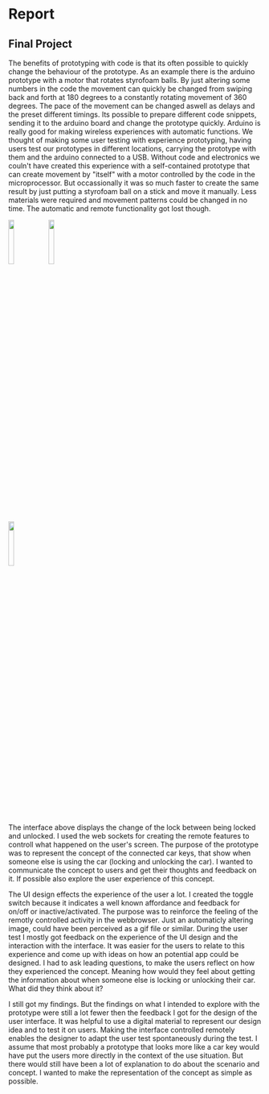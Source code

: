 # Report
## Final Project 
The benefits of prototyping with code is that its often possible to quickly change the behaviour of the prototype. As an example there is the arduino prototype with a motor that rotates styrofoam balls. By just altering some numbers in the code the movement can quickly be changed from swiping back and forth at 180 degrees to a constantly rotating movement of 360 degrees. The pace of the movement can be changed aswell as delays and the preset different timings. Its possible to prepare different code snippets, sending it to the arduino board and change the prototype quickly. Arduino is really good for making wireless experiences with automatic functions. We thought of making some user testing with experience prototyping, having users test our prototypes in different locations, carrying the prototype with them and the arduino connected to a USB. Without code and electronics we couln't have created this experience with a self-contained prototype that can create movement by "itself" with a motor controlled by the code in the microprocessor. But occassionally it was so much faster to create the same result by just putting a styrofoam ball on a stick and move it manually. Less materials were required and movement patterns could be changed in no time. The automatic and remote functionality got lost though.

<img src="https://user-images.githubusercontent.com/35526741/37828627-5757b622-2e9c-11e8-8eb1-bc7f53f57b32.gif" width="15%"></img> <img src="https://user-images.githubusercontent.com/35526741/37828629-5b5aea0a-2e9c-11e8-836b-fa93666f37a5.gif" width="15%"> </img> 

<img src="https://user-images.githubusercontent.com/35526741/37828965-8a0e3c70-2e9d-11e8-9ffc-44590faa3abf.png" width="15%"></img> 

The interface above displays the change of the lock between being locked and unlocked. I used the web sockets for creating the remote features to controll
what happened on the user's screen. The purpose of the prototype
was to represent the concept of the connected car keys, that show when someone else is using the car (locking and unlocking the car). I wanted to communicate the concept to users and get their thoughts and feedback on it. If possible also explore the user experience of this concept.

The UI design effects the experience of the user a lot. I created the toggle switch because it indicates a well known affordance and feedback for on/off or inactive/activated. The purpose was to reinforce the feeling of the remotly controlled activity in the webbrowser. Just an automaticly altering image, could have been perceived as a gif file or similar. During the user test I mostly got feedback on the experience of the UI design and the interaction with the interface. It was easier for the users to relate to this experience and come up with ideas on how an potential app could be designed. I had to ask leading questions, to make the users reflect on how they experienced the concept. Meaning how would they feel about getting the information about when someone else is locking or unlocking their car. What did they think about it? 

I still got my findings. But the findings on what I intended to explore with the prototype were still a lot fewer then the feedback I got for the design of the user interface. It was helpful to use a digital material to represent our design idea and to test it on users. Making the interface controlled remotely enables the designer to adapt the user test spontaneously during the test. I assume that most probably a prototype that looks more like a car key would have put the users more directly in the context of the use situation. But there would still have been a lot of explanation to do about the scenario and concept. I wanted to make the representation of the concept as simple as possible.
